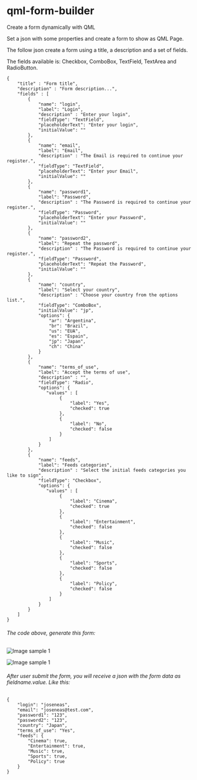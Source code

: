 # qml-form-builder
Create a form dynamically with QML

Set a json with some properties and create a form to show as QML Page.

The follow json create a form using a title, a description and a set of fields.

The fields available is: Checkbox, ComboBox, TextField, TextArea and RadioButton.


```
{
    "title" : "Form title",
    "description" : "Form description...",
    "fields" : [
        {
            "name": "login",
            "label": "Login",
            "description" : "Enter your login",
            "fieldType": "TextField",
            "placeholderText": "Enter your login",
            "initialValue": ""
        },
        {
            "name": "email",
            "label": "Email",
            "description" : "The Email is required to continue your register.",
            "fieldType": "TextField",
            "placeholderText": "Enter your Email",
            "initialValue": ""
        },
        {
            "name": "password1",
            "label": "Password",
            "description" : "The Password is required to continue your register.",
            "fieldType": "Password",
            "placeholderText": "Enter your Password",
            "initialValue": ""
        },
        {
            "name": "password2",
            "label": "Repeat the password",
            "description" : "The Password is required to continue your register.",
            "fieldType": "Password",
            "placeholderText": "Repeat the Password",
            "initialValue": ""
        },
        {
            "name": "country",
            "label": "Select your country",
            "description" : "Choose your country from the options list.",
            "fieldType": "ComboBox",
            "initialValue": "jp",
            "options": {
                "ar": "Argentina",
                "br": "Brazil",
                "us": "EUA",
                "es": "Espain",
                "jp": "Japan",
                "ch": "China"
            }
        },
        {
            "name": "terms_of_use",
            "label": "Accept the terms of use",
            "description" : "",
            "fieldType": "Radio",
            "options": {
               "values" : [
                    {
                        "label": "Yes",
                        "checked": true
                    },
                    {
                        "label": "No",
                        "checked": false
                    }
                ]
            }
        },
        {
            "name": "feeds",
            "label": "Feeds categories",
            "description" : "Select the initial feeds categories you like to sign",
            "fieldType": "Checkbox",
            "options": {
               "values" : [
                    {
                        "label": "Cinema",
                        "checked": true
                    },
                    {
                        "label": "Entertainment",
                        "checked": false
                    },
                    {
                        "label": "Music",
                        "checked": false
                    },
                    {
                        "label": "Sports",
                        "checked": false
                    },
                    {
                        "label": "Policy",
                        "checked": false
                    }
                ]
            }
        }
    ]
}
```

###### The code above, generate this form:
![Image sample 1](https://github.com/joseneas/qml-form-builder/raw/master/screens/Screenshot_20171231_194156.png)

![Image sample 1](https://github.com/joseneas/qml-form-builder/raw/master/screens/Screenshot_20171231_194241.png)


###### After user submit the form, you will receive a json with the form data as fieldname.value. Like this:

```
{
    "login": "joseneas",
    "email": "joseneas@test.com",
    "password1": "123",
    "password2": "123",
    "country": "Japan",
    "terms_of_use": "Yes",
    "feeds": {
        "Cinema": true,
        "Entertainment": true,
        "Music": true,
        "Sports": true,
        "Policy": true
    }
}
```